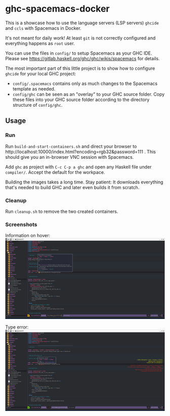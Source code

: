 # ghc-spacemacs-docker

This is a showcase how to use the language servers (LSP servers) `ghcide` and
`ccls` with Spacemacs in Docker.

It's not meant for daily work! At least `git` is not correctly configured and
everything happens as `root` user.

You can use the files in `config/` to setup Spacemacs as your GHC IDE. Please see
https://gitlab.haskell.org/ghc/ghc/wikis/spacemacs for details.

The most important part of this little project is to show how to configure
`ghcide` for your local GHC project:

- `config/.spacemacs` contains only as much changes to the Spacemacs template as
  needed.
- `config/ghc` can be seen as an "overlay" to your GHC source folder. Copy these
  files into your GHC source folder according to the directory structure of
  `config/ghc`.

## Usage

### Run
Run `build-and-start-containers.sh` and direct your browser to
http://localhost:10000/index.html?encoding=rgb32&password=111 . This should give
you an in-browser VNC session with Spacemacs.

Add `ghc` as project with `C-c C-p a ghc` and open any Haskell file under
`compiler/`. Accept the default for the workpace.

Building the images takes a long time. Stay patient: It downloads everything
that's needed to build GHC and later even builds it from scratch.

### Cleanup
Run `cleanup.sh` to remove the two created containers.

### Screenshots

Information on hover:
![Hover](screenshot_01.png)

Type error:
![Type Error](screenshot_02.png)

